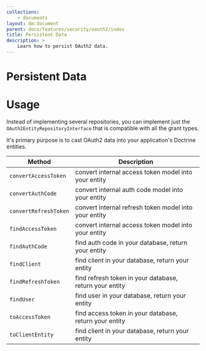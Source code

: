 ```yaml
---
collections: 
    - documents
layout: dm:document
parent: docs/features/security/oauth2/index
title: Persistent Data
description: >
    Learn how to persist OAuth2 data.
---
```


# Persistent Data

# Usage

Instead of implementing several repositories, you can implement just the 
`OAuth2EntityRepositoryInterface` that is compatible with all the grant types.

It's primary purpose is to cast OAuth2 data into your application's Doctrine
entities.

Method | Description
-|-
`convertAccessToken`  | convert internal access token model into your entity
`convertAuthCode`     | convert internal auth code model into your entity
`convertRefreshToken` | convert internal refresh token model into your entity
`findAccessToken`     | convert internal access token model into your entity
`findAuthCode`        | find auth code in your database, return your entity
`findClient`          | find client in your database, return your entity
`findRefreshToken`    | find refresh token in your database, return your entity
`findUser`            | find user in your database, return your entity
`toAccessToken`       | find access token in your database, return your entity
`toClientEntity`      | find client in your database, return your entity
